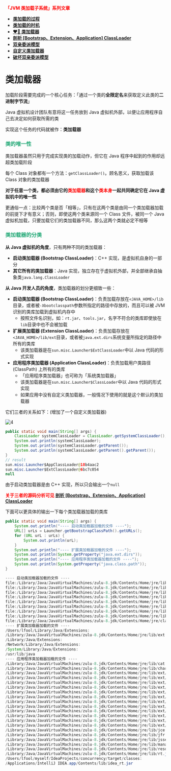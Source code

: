 **<font color='red'>「JVM 类加载子系统」系列文章</font>**

- **[类加载的过程](./类加载的过程.html)**
- **[类加载的时机](./类加载的时机.html)**
- **[❤️‍🔥 类加载器](./类加载器.html)**
- **[剖析 [Bootstrap、Extension、Application] ClassLoader](./剖析-Bootstrap-Extension-Application-ClassLoader.html)**
- **[双亲委派模型](./双亲委派模型.html)**
- **[自定义类加载器](./自定义类加载器.html)**
- **[破坏双亲委派模型](./破坏双亲委派模型.html)**

# 类加载器

加载阶段需要完成的一个核心任务：「通过一个类的**全限定名**来获取定义此类的**二进制字节流**」

Java 虚拟机设计团队有意将这一任务放到 Java 虚拟机外部，以便让应用程序自己去决定如何获取所需的类

实现这个任务的代码就被作：**类加载器**

### <font color=#1FA774>类的唯一性</font>

类加载器虽然只用于完成实现类的加载动作，但它在 Java 程序中起到的作用却远超类加载阶段

每个 Class 对象都有一个方法：`getClassLoader()`。顾名思义，获取加载该 Class 对象的类加载器

**对于任意一个类，都必须由它的<font color='red'>类加载器</font>和这个<font color='red'>类本身</font>一起共同确定它在 Java 虚拟机中的唯一性**

更通俗一点：比较两个类是否「相等」，只有在这两个类是由同一个类加载器加载的前提下才有意义；否则，即使这两个类来源同一个 Class 文件，被同一个 Java 虚拟机加载，只要加载它们的类加载器不同，那么这两个类就必定不相等

### <font color=#1FA774>类加载器的分类</font>

**从 Java 虚拟机的角度**，只有两种不同的类加载器：

- **启动类加载器 (Bootstrap ClassLoader)**：C++ 实现，是虚拟机自身的一部分
- **其它所有的类加载器**：Java 实现，独立存在于虚拟机外部，并全部继承自抽象类`java.lang.ClassLoader`

**从 Java 开发人员的角度**，类加载器的划分更细致一些：

- **启动类加载器 (Bootstrap ClassLoader)**：负责加载存放在`<JAVA_HOME>/lib`目录，或者被`-Xbootclasspath`参数所指定的路径中存放的，而且可以被 JVM 识别的类库加载到虚拟机内存中
    - 按照文件名识别，如：`rt.jar`、`tools.jar`，名字不符合的类库即使放在`lib`目录中也不会被加载
- **扩展类加载器 (Extension ClassLoader)**：负责加载存放在`<JAVA_HOME>/lib/ext`目录，或者被`java.ext.dirs`系统变量所指定的路径中所有的类库
    - 该类加载器是在`sun.misc.Launcher$ExtClassLoader`中以 Java 代码的形式实现
- **应用程序类加载器 (Application ClassLoader)**：负责加载用户类路径 (ClassPath) 上所有的类库
    - 「应用程序类加载器」也可称为「系统类加载器」
    - 该类加载器是在`sun.misc.Launcher$ClassLoader`中以 Java 代码的形式实现
    - 如果应用中没有自定义类加载器，一般情况下使用的就是这个默认的类加载器

它们三者的关系如下：(增加了一个自定义类加载器)

![4](https://cdn.jsdelivr.net/gh/LFool/image-hosting@master/20221024/2214481666620888l8TrcT4.svg)

```java
public static void main(String[] args) {
    ClassLoader systemClassLoader = ClassLoader.getSystemClassLoader();
    System.out.println(systemClassLoader);
    System.out.println(systemClassLoader.getParent());
    System.out.println(systemClassLoader.getParent().getParent());
}
// result
sun.misc.Launcher$AppClassLoader@18b4aac2
sun.misc.Launcher$ExtClassLoader@6bc7c054
null
```

由于启动类加载器是由 C++ 实现，所以只会输出一个`null`

**<font color='red'>关于三者的源码分析可见 [剖析 [Bootstrap、Extension、Application] ClassLoader](./剖析-Bootstrap-Extension-Application-ClassLoader.html)</font>**

下面可以更具体的输出一下每个类加载器加载的类库 

```java
public static void main(String[] args) {
    System.out.println("---- 启动类加载器加载的文件 ----");
    URL[] urLs = Launcher.getBootstrapClassPath().getURLs();
    for (URL urL : urLs) {
        System.out.println(urL);
    }
    System.out.println("---- 扩展类加载器加载的文件 ----");
    System.out.println(System.getProperty("java.ext.dirs"));
    System.out.println("---- 应用程序类加载器加载的文件 ----");
    System.out.println(System.getProperty("java.class.path"));
}

---- 启动类加载器加载的文件 ----
file:/Library/Java/JavaVirtualMachines/zulu-8.jdk/Contents/Home/jre/lib/resources.jar
file:/Library/Java/JavaVirtualMachines/zulu-8.jdk/Contents/Home/jre/lib/rt.jar
file:/Library/Java/JavaVirtualMachines/zulu-8.jdk/Contents/Home/jre/lib/sunrsasign.jar
file:/Library/Java/JavaVirtualMachines/zulu-8.jdk/Contents/Home/jre/lib/jsse.jar
file:/Library/Java/JavaVirtualMachines/zulu-8.jdk/Contents/Home/jre/lib/jce.jar
file:/Library/Java/JavaVirtualMachines/zulu-8.jdk/Contents/Home/jre/lib/charsets.jar
file:/Library/Java/JavaVirtualMachines/zulu-8.jdk/Contents/Home/jre/lib/jfr.jar
file:/Library/Java/JavaVirtualMachines/zulu-8.jdk/Contents/Home/jre/lib/cat.jar
file:/Library/Java/JavaVirtualMachines/zulu-8.jdk/Contents/Home/jre/classes
---- 扩展类加载器加载的文件 ----
/Users/lfool/Library/Java/Extensions:
/Library/Java/JavaVirtualMachines/zulu-8.jdk/Contents/Home/jre/lib/ext:
/Library/Java/Extensions:
/Network/Library/Java/Extensions:
/System/Library/Java/Extensions:
/usr/lib/java
---- 应用程序类加载器加载的文件 ----
/Library/Java/JavaVirtualMachines/zulu-8.jdk/Contents/Home/jre/lib/cat.jar:
/Library/Java/JavaVirtualMachines/zulu-8.jdk/Contents/Home/jre/lib/charsets.jar:
/Library/Java/JavaVirtualMachines/zulu-8.jdk/Contents/Home/jre/lib/ext/cldrdata.jar:
/Library/Java/JavaVirtualMachines/zulu-8.jdk/Contents/Home/jre/lib/ext/crs-agent.jar:
/Library/Java/JavaVirtualMachines/zulu-8.jdk/Contents/Home/jre/lib/ext/dnsns.jar:
/Library/Java/JavaVirtualMachines/zulu-8.jdk/Contents/Home/jre/lib/ext/jaccess.jar:
/Library/Java/JavaVirtualMachines/zulu-8.jdk/Contents/Home/jre/lib/ext/legacy8ujsse.jar:
/Library/Java/JavaVirtualMachines/zulu-8.jdk/Contents/Home/jre/lib/ext/localedata.jar:
/Library/Java/JavaVirtualMachines/zulu-8.jdk/Contents/Home/jre/lib/ext/nashorn.jar:
/Library/Java/JavaVirtualMachines/zulu-8.jdk/Contents/Home/jre/lib/ext/openjsse.jar:
/Library/Java/JavaVirtualMachines/zulu-8.jdk/Contents/Home/jre/lib/ext/sunec.jar:
/Library/Java/JavaVirtualMachines/zulu-8.jdk/Contents/Home/jre/lib/ext/sunjce_provider.jar:
/Library/Java/JavaVirtualMachines/zulu-8.jdk/Contents/Home/jre/lib/ext/sunpkcs11.jar:
/Library/Java/JavaVirtualMachines/zulu-8.jdk/Contents/Home/jre/lib/ext/zipfs.jar:
/Library/Java/JavaVirtualMachines/zulu-8.jdk/Contents/Home/jre/lib/jce.jar:
/Library/Java/JavaVirtualMachines/zulu-8.jdk/Contents/Home/jre/lib/jfr.jar:
/Library/Java/JavaVirtualMachines/zulu-8.jdk/Contents/Home/jre/lib/jsse.jar:
/Library/Java/JavaVirtualMachines/zulu-8.jdk/Contents/Home/jre/lib/management-agent.jar:
/Library/Java/JavaVirtualMachines/zulu-8.jdk/Contents/Home/jre/lib/resources.jar:
/Library/Java/JavaVirtualMachines/zulu-8.jdk/Contents/Home/jre/lib/rt.jar:
/Users/lfool/myself/IdeaProjects/concurrency/target/classes:
/Applications/IntelliJ IDEA.app/Contents/lib/idea_rt.jar